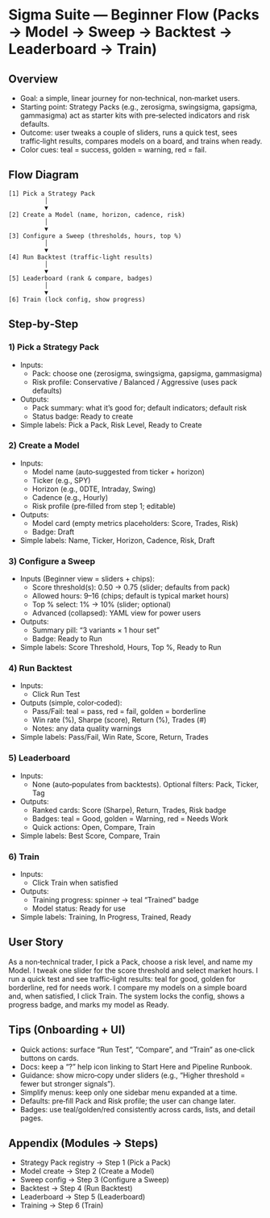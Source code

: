 # Sigma Suite — Beginner Flow (Packs → Model → Sweep → Backtest → Leaderboard → Train)

## Overview
- Goal: a simple, linear journey for non‑technical, non‑market users.
- Starting point: Strategy Packs (e.g., zerosigma, swingsigma, gapsigma, gammasigma) act as starter kits with pre‑selected indicators and risk defaults.
- Outcome: user tweaks a couple of sliders, runs a quick test, sees traffic‑light results, compares models on a board, and trains when ready.
- Color cues: teal = success, golden = warning, red = fail.

## Flow Diagram
```
[1] Pick a Strategy Pack
          │
          ▼
[2] Create a Model (name, horizon, cadence, risk)
          │
          ▼
[3] Configure a Sweep (thresholds, hours, top %)
          │
          ▼
[4] Run Backtest (traffic‑light results)
          │
          ▼
[5] Leaderboard (rank & compare, badges)
          │
          ▼
[6] Train (lock config, show progress)
```

## Step‑by‑Step

### 1) Pick a Strategy Pack
- Inputs:
  - Pack: choose one (zerosigma, swingsigma, gapsigma, gammasigma)
  - Risk profile: Conservative / Balanced / Aggressive (uses pack defaults)
- Outputs:
  - Pack summary: what it’s good for; default indicators; default risk
  - Status badge: Ready to create
- Simple labels: Pick a Pack, Risk Level, Ready to Create

### 2) Create a Model
- Inputs:
  - Model name (auto‑suggested from ticker + horizon)
  - Ticker (e.g., SPY)
  - Horizon (e.g., 0DTE, Intraday, Swing)
  - Cadence (e.g., Hourly)
  - Risk profile (pre‑filled from step 1; editable)
- Outputs:
  - Model card (empty metrics placeholders: Score, Trades, Risk)
  - Badge: Draft
- Simple labels: Name, Ticker, Horizon, Cadence, Risk, Draft

### 3) Configure a Sweep
- Inputs (Beginner view = sliders + chips):
  - Score threshold(s): 0.50 → 0.75 (slider; defaults from pack)
  - Allowed hours: 9–16 (chips; default is typical market hours)
  - Top % select: 1% → 10% (slider; optional)
  - Advanced (collapsed): YAML view for power users
- Outputs:
  - Summary pill: “3 variants × 1 hour set”
  - Badge: Ready to Run
- Simple labels: Score Threshold, Hours, Top %, Ready to Run

### 4) Run Backtest
- Inputs:
  - Click Run Test
- Outputs (simple, color‑coded):
  - Pass/Fail: teal = pass, red = fail, golden = borderline
  - Win rate (%), Sharpe (score), Return (%), Trades (#)
  - Notes: any data quality warnings
- Simple labels: Pass/Fail, Win Rate, Score, Return, Trades

### 5) Leaderboard
- Inputs:
  - None (auto‑populates from backtests). Optional filters: Pack, Ticker, Tag
- Outputs:
  - Ranked cards: Score (Sharpe), Return, Trades, Risk badge
  - Badges: teal = Good, golden = Warning, red = Needs Work
  - Quick actions: Open, Compare, Train
- Simple labels: Best Score, Compare, Train

### 6) Train
- Inputs:
  - Click Train when satisfied
- Outputs:
  - Training progress: spinner → teal “Trained” badge
  - Model status: Ready for use
- Simple labels: Training, In Progress, Trained, Ready

## User Story
As a non‑technical trader, I pick a Pack, choose a risk level, and name my Model. I tweak one slider for the score threshold and select market hours. I run a quick test and see traffic‑light results: teal for good, golden for borderline, red for needs work. I compare my models on a simple board and, when satisfied, I click Train. The system locks the config, shows a progress badge, and marks my model as Ready.

## Tips (Onboarding + UI)
- Quick actions: surface “Run Test”, “Compare”, and “Train” as one‑click buttons on cards.
- Docs: keep a “?” help icon linking to Start Here and Pipeline Runbook.
- Guidance: show micro‑copy under sliders (e.g., “Higher threshold = fewer but stronger signals”).
- Simplify menus: keep only one sidebar menu expanded at a time.
- Defaults: pre‑fill Pack and Risk profile; the user can change later.
- Badges: use teal/golden/red consistently across cards, lists, and detail pages.

## Appendix (Modules → Steps)
- Strategy Pack registry → Step 1 (Pick a Pack)
- Model create → Step 2 (Create a Model)
- Sweep config → Step 3 (Configure a Sweep)
- Backtest → Step 4 (Run Backtest)
- Leaderboard → Step 5 (Leaderboard)
- Training → Step 6 (Train)

